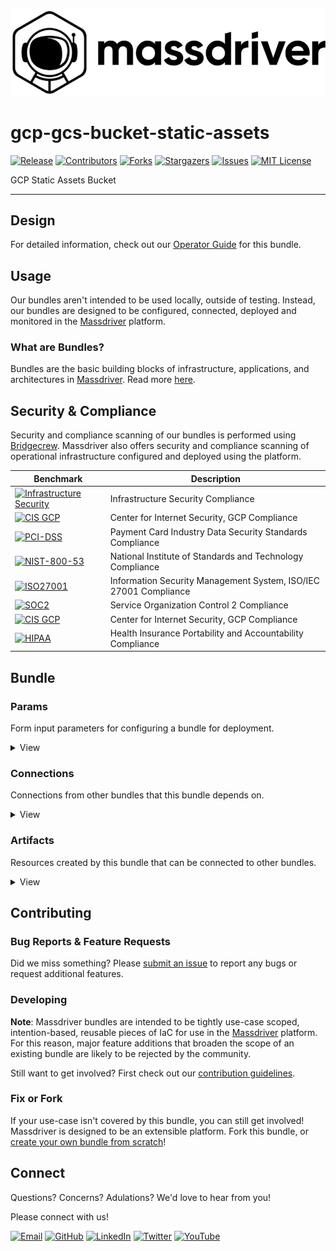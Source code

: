 




[![Massdriver][logo]][website]

# gcp-gcs-bucket-static-assets

[![Release][release_shield]][release_url]
[![Contributors][contributors_shield]][contributors_url]
[![Forks][forks_shield]][forks_url]
[![Stargazers][stars_shield]][stars_url]
[![Issues][issues_shield]][issues_url]
[![MIT License][license_shield]][license_url]

<!--
##### STILL NEED TO GET SLACK WORKING ###
[!["Slack Community"](%s)][slack]
-->


GCP Static Assets Bucket


---

## Design

For detailed information, check out our [Operator Guide](operator.mdx) for this bundle.

## Usage

Our bundles aren't intended to be used locally, outside of testing. Instead, our bundles are designed to be configured, connected, deployed and monitored in the [Massdriver][website] platform.

### What are Bundles?

Bundles are the basic building blocks of infrastructure, applications, and architectures in [Massdriver][website]. Read more [here](https://docs.massdriver.cloud/concepts/bundles).

## Security & Compliance

<!-- COMPLIANCE:START -->

Security and compliance scanning of our bundles is performed using [Bridgecrew](https://www.bridgecrew.cloud/). Massdriver also offers security and compliance scanning of operational infrastructure configured and deployed using the platform.

| Benchmark | Description |
|--------|---------------|
| [![Infrastructure Security](https://www.bridgecrew.cloud/badges/github/massdriver-cloud/gcp-gcs-bucket-static-assets/general)](https://www.bridgecrew.cloud/link/badge?vcs=github&fullRepo=massdriver-cloud%2Fgcp-gcs-bucket-static-assets&benchmark=INFRASTRUCTURE+SECURITY) | Infrastructure Security Compliance |
| [![CIS GCP](https://www.bridgecrew.cloud/badges/github/massdriver-cloud/gcp-gcs-bucket-static-assets/cis_gcp)](https://www.bridgecrew.cloud/link/badge?vcs=github&fullRepo=massdriver-cloud%2Fgcp-gcs-bucket-static-assets&benchmark=CIS+GCP+V1.1) | Center for Internet Security, GCP Compliance |
| [![PCI-DSS](https://www.bridgecrew.cloud/badges/github/massdriver-cloud/gcp-gcs-bucket-static-assets/pci)](https://www.bridgecrew.cloud/link/badge?vcs=github&fullRepo=massdriver-cloud%2Fgcp-gcs-bucket-static-assets&benchmark=PCI-DSS+V3.2) | Payment Card Industry Data Security Standards Compliance |
| [![NIST-800-53](https://www.bridgecrew.cloud/badges/github/massdriver-cloud/gcp-gcs-bucket-static-assets/nist)](https://www.bridgecrew.cloud/link/badge?vcs=github&fullRepo=massdriver-cloud%2Fgcp-gcs-bucket-static-assets&benchmark=NIST-800-53) | National Institute of Standards and Technology Compliance |
| [![ISO27001](https://www.bridgecrew.cloud/badges/github/massdriver-cloud/gcp-gcs-bucket-static-assets/iso)](https://www.bridgecrew.cloud/link/badge?vcs=github&fullRepo=massdriver-cloud%2Fgcp-gcs-bucket-static-assets&benchmark=ISO27001) | Information Security Management System, ISO/IEC 27001 Compliance |
| [![SOC2](https://www.bridgecrew.cloud/badges/github/massdriver-cloud/gcp-gcs-bucket-static-assets/soc2)](https://www.bridgecrew.cloud/link/badge?vcs=github&fullRepo=massdriver-cloud%2Fgcp-gcs-bucket-static-assets&benchmark=SOC2)| Service Organization Control 2 Compliance |
| [![CIS GCP](https://www.bridgecrew.cloud/badges/github/massdriver-cloud/gcp-gcs-bucket-static-assets/cis_gcp)](https://www.bridgecrew.cloud/link/badge?vcs=github&fullRepo=massdriver-cloud%2Fgcp-gcs-bucket-static-assets&benchmark=CIS+GCP+V1.1) | Center for Internet Security, GCP Compliance |
| [![HIPAA](https://www.bridgecrew.cloud/badges/github/massdriver-cloud/gcp-gcs-bucket-static-assets/hipaa)](https://www.bridgecrew.cloud/link/badge?vcs=github&fullRepo=massdriver-cloud%2Fgcp-gcs-bucket-static-assets&benchmark=HIPAA) | Health Insurance Portability and Accountability Compliance |

<!-- COMPLIANCE:END -->

<!-- BEGINNING OF PRE-COMMIT-TERRAFORM DOCS HOOK -->
<!-- END OF PRE-COMMIT-TERRAFORM DOCS HOOK -->

## Bundle

### Params

Form input parameters for configuring a bundle for deployment.

<details>
<summary>View</summary>

<!-- PARAMS:START -->

**Params coming soon**

<!-- PARAMS:END -->

</details>

### Connections

Connections from other bundles that this bundle depends on.

<details>
<summary>View</summary>

<!-- CONNECTIONS:START -->

**Connections coming soon**

<!-- CONNECTIONS:END -->

</details>

### Artifacts

Resources created by this bundle that can be connected to other bundles.

<details>
<summary>View</summary>

<!-- ARTIFACTS:START -->

**Artifacts coming soon**

<!-- ARTIFACTS:END -->

</details>

## Contributing

<!-- CONTRIBUTING:START -->

### Bug Reports & Feature Requests

Did we miss something? Please [submit an issue](https://github.com/massdriver-cloud/gcp-gcs-bucket-static-assets/issues) to report any bugs or request additional features.

### Developing

**Note**: Massdriver bundles are intended to be tightly use-case scoped, intention-based, reusable pieces of IaC for use in the [Massdriver][website] platform. For this reason, major feature additions that broaden the scope of an existing bundle are likely to be rejected by the community.

Still want to get involved? First check out our [contribution guidelines](https://docs.massdriver.cloud/bundles/contributing).

### Fix or Fork

If your use-case isn't covered by this bundle, you can still get involved! Massdriver is designed to be an extensible platform. Fork this bundle, or [create your own bundle from scratch](https://docs.massdriver.cloud/bundles/development)!

<!-- CONTRIBUTING:END -->

## Connect

<!-- CONNECT:START -->

Questions? Concerns? Adulations? We'd love to hear from you!

Please connect with us!

[![Email][email_shield]][email_url]
[![GitHub][github_shield]][github_url]
[![LinkedIn][linkedin_shield]][linkedin_url]
[![Twitter][twitter_shield]][twitter_url]
[![YouTube][youtube_shield]][youtube_url]

<!-- markdownlint-disable -->

[logo]: https://raw.githubusercontent.com/massdriver-cloud/docs/main/static/img/logo-with-logotype-horizontal-400x110.svg
[docs]: https://docs.massdriver.cloud/?utm_source=github&utm_medium=readme&utm_campaign=gcp-gcs-bucket-static-assets&utm_content=docs
[website]: https://www.massdriver.cloud/?utm_source=github&utm_medium=readme&utm_campaign=gcp-gcs-bucket-static-assets&utm_content=website
[github]: https://github.com/massdriver-cloud?utm_source=github&utm_medium=readme&utm_campaign=gcp-gcs-bucket-static-assets&utm_content=github
[slack]: https://massdriverworkspace.slack.com/?utm_source=github&utm_medium=readme&utm_campaign=gcp-gcs-bucket-static-assets&utm_content=slack
[linkedin]: https://www.linkedin.com/company/massdriver/?utm_source=github&utm_medium=readme&utm_campaign=gcp-gcs-bucket-static-assets&utm_content=linkedin



[contributors_shield]: https://img.shields.io/github/contributors/massdriver-cloud/gcp-gcs-bucket-static-assets.svg?style=for-the-badge
[contributors_url]: https://github.com/massdriver-cloud/gcp-gcs-bucket-static-assets/graphs/contributors
[forks_shield]: https://img.shields.io/github/forks/massdriver-cloud/gcp-gcs-bucket-static-assets.svg?style=for-the-badge
[forks_url]: https://github.com/massdriver-cloud/gcp-gcs-bucket-static-assets/network/members
[stars_shield]: https://img.shields.io/github/stars/massdriver-cloud/gcp-gcs-bucket-static-assets.svg?style=for-the-badge
[stars_url]: https://github.com/massdriver-cloud/gcp-gcs-bucket-static-assets/stargazers
[issues_shield]: https://img.shields.io/github/issues/massdriver-cloud/gcp-gcs-bucket-static-assets.svg?style=for-the-badge
[issues_url]: https://github.com/massdriver-cloud/gcp-gcs-bucket-static-assets/issues
[release_url]: https://github.com/massdriver-cloud/gcp-gcs-bucket-static-assets/releases/latest
[release_shield]: https://img.shields.io/github/release/massdriver-cloud/gcp-gcs-bucket-static-assets.svg?style=for-the-badge
[license_shield]: https://img.shields.io/github/license/massdriver-cloud/gcp-gcs-bucket-static-assets.svg?style=for-the-badge
[license_url]: https://github.com/massdriver-cloud/gcp-gcs-bucket-static-assets/blob/main/LICENSE


[email_url]: mailto:support@massdriver.cloud
[email_shield]: https://img.shields.io/badge/email-Massdriver-black.svg?style=for-the-badge&logo=mail.ru&color=000000
[github_url]: mailto:support@massdriver.cloud
[github_shield]: https://img.shields.io/badge/follow-Github-black.svg?style=for-the-badge&logo=github&color=181717
[linkedin_url]: https://linkedin.com/in/massdriver-cloud
[linkedin_shield]: https://img.shields.io/badge/follow-LinkedIn-black.svg?style=for-the-badge&logo=linkedin&color=0A66C2
[twitter_url]: https://twitter.com/massdriver?utm_source=github&utm_medium=readme&utm_campaign=gcp-gcs-bucket-static-assets&utm_content=twitter
[twitter_shield]: https://img.shields.io/badge/follow-Twitter-black.svg?style=for-the-badge&logo=twitter&color=1DA1F2
[discourse_url]: https://community.massdriver.cloud?utm_source=github&utm_medium=readme&utm_campaign=gcp-gcs-bucket-static-assets&utm_content=discourse
[discourse_shield]: https://img.shields.io/badge/join-Discourse-black.svg?style=for-the-badge&logo=discourse&color=000000
[youtube_url]: https://www.youtube.com/channel/UCfj8P7MJcdlem2DJpvymtaQ
[youtube_shield]: https://img.shields.io/badge/subscribe-Youtube-black.svg?style=for-the-badge&logo=youtube&color=FF0000
[reddit_url]: https://www.reddit.com/r/massdriver
[reddit_shield]: https://img.shields.io/badge/subscribe-Reddit-black.svg?style=for-the-badge&logo=reddit&color=FF4500

<!-- markdownlint-restore -->

<!-- CONNECT:END -->
